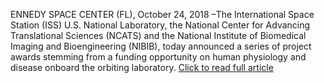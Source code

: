 ENNEDY SPACE CENTER (FL), October 24, 2018 –The International Space Station (ISS) U.S. National Laboratory, the National Center for Advancing Translational Sciences (NCATS) and the National Institute of Biomedical Imaging and Bioengineering (NIBIB), today announced a series of project awards stemming from a funding opportunity on human physiology and disease onboard the orbiting laboratory.
[Click to read full article](https://www.iss-casis.org/press-releases/series-of-human-physiology-projects-selected-by-ncats-nibib-for-international-space-station-research/)
